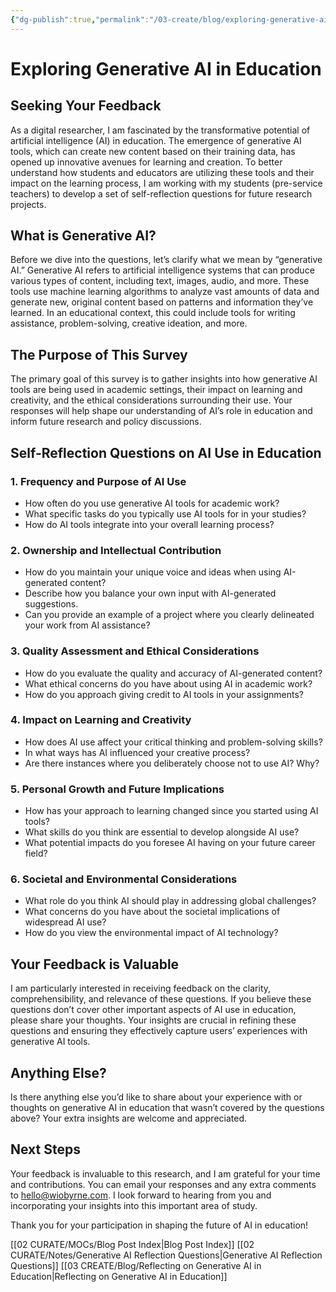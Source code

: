 ```yaml
---
{"dg-publish":true,"permalink":"/03-create/blog/exploring-generative-ai-in-education/","title":"Exploring Generative AI in Education","tags":["ai","generative-ai","education","assessment"]}
---
```



# Exploring Generative AI in Education
## Seeking Your Feedback

As a digital researcher, I am fascinated by the transformative potential of artificial intelligence (AI) in education. The emergence of generative AI tools, which can create new content based on their training data, has opened up innovative avenues for learning and creation. To better understand how students and educators are utilizing these tools and their impact on the learning process, I am working with my students (pre-service teachers) to develop a set of self-reflection questions for future research projects.

## What is Generative AI?

Before we dive into the questions, let’s clarify what we mean by “generative AI.” Generative AI refers to artificial intelligence systems that can produce various types of content, including text, images, audio, and more. These tools use machine learning algorithms to analyze vast amounts of data and generate new, original content based on patterns and information they’ve learned. In an educational context, this could include tools for writing assistance, problem-solving, creative ideation, and more.

## The Purpose of This Survey

The primary goal of this survey is to gather insights into how generative AI tools are being used in academic settings, their impact on learning and creativity, and the ethical considerations surrounding their use. Your responses will help shape our understanding of AI’s role in education and inform future research and policy discussions.

## Self-Reflection Questions on AI Use in Education

### 1. Frequency and Purpose of AI Use

- How often do you use generative AI tools for academic work?
- What specific tasks do you typically use AI tools for in your studies?
- How do AI tools integrate into your overall learning process?

### 2. Ownership and Intellectual Contribution

- How do you maintain your unique voice and ideas when using AI-generated content?
- Describe how you balance your own input with AI-generated suggestions.
- Can you provide an example of a project where you clearly delineated your work from AI assistance?

### 3. Quality Assessment and Ethical Considerations

- How do you evaluate the quality and accuracy of AI-generated content?
- What ethical concerns do you have about using AI in academic work?
- How do you approach giving credit to AI tools in your assignments?

### 4. Impact on Learning and Creativity

- How does AI use affect your critical thinking and problem-solving skills?
- In what ways has AI influenced your creative process?
- Are there instances where you deliberately choose not to use AI? Why?

### 5. Personal Growth and Future Implications

- How has your approach to learning changed since you started using AI tools?
- What skills do you think are essential to develop alongside AI use?
- What potential impacts do you foresee AI having on your future career field?

### 6. Societal and Environmental Considerations

- What role do you think AI should play in addressing global challenges?
- What concerns do you have about the societal implications of widespread AI use?
- How do you view the environmental impact of AI technology?

## Your Feedback is Valuable

I am particularly interested in receiving feedback on the clarity, comprehensibility, and relevance of these questions. If you believe these questions don’t cover other important aspects of AI use in education, please share your thoughts. Your insights are crucial in refining these questions and ensuring they effectively capture users’ experiences with generative AI tools.

## Anything Else?

Is there anything else you’d like to share about your experience with or thoughts on generative AI in education that wasn’t covered by the questions above? Your extra insights are welcome and appreciated.

## Next Steps

Your feedback is invaluable to this research, and I am grateful for your time and contributions. You can email your responses and any extra comments to hello@wiobyrne.com. I look forward to hearing from you and incorporating your insights into this important area of study.

Thank you for your participation in shaping the future of AI in education!

[[02 CURATE/MOCs/Blog Post Index\|Blog Post Index]]
[[02 CURATE/Notes/Generative AI Reflection Questions\|Generative AI Reflection Questions]]
[[03 CREATE/Blog/Reflecting on Generative AI in Education\|Reflecting on Generative AI in Education]]